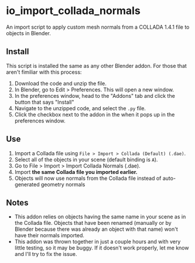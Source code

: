 # io_import_collada_normals
An import script to apply custom mesh normals from a COLLADA 1.4.1 file to objects in Blender.

## Install
This script is installed the same as any other Blender addon. For those that aren't fimiliar with this process:
1. Download the code and unzip the file.
2. In Blender, go to Edit > Preferences. This will open a new window.
3. In the preferences window, head to the "Addons" tab and click the button that says "Install"
4. Navigate to the unzipped code, and select the `.py` file.
5. Click the checkbox next to the addon in the when it pops up in the preferences window.

## Use
1. Import a Collada file using `File > Import > Collada (Default) (.dae)`.
2. Select all of the objects in your scene (default binding is `A`).
3. Go to File > Import > Import Collada Normals (.dae).
4. Import **the same Collada file you imported earlier.**
5. Objects will now use normals from the Collada file instead of auto-generated geometry normals

## Notes
* This addon relies on objects having the same name in your scene as in the Collada file. Objects that have been renamed (manually or by Blender because there was already an object with that name) won't have their normals imported.
* This addon was thrown together in just a couple hours and with very little testing, so it may be buggy. If it doesn't work properly, let me know and I'll try to fix the issue.
